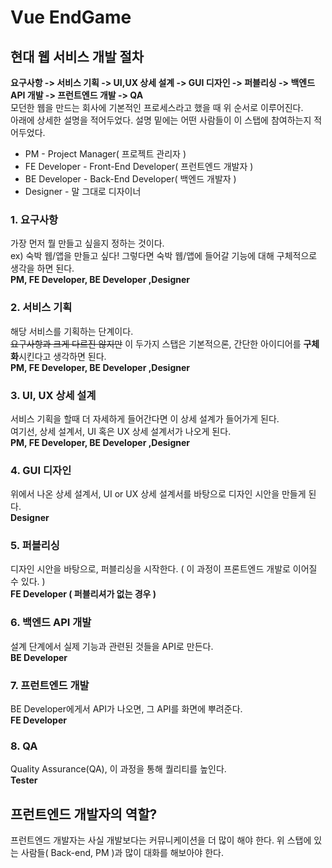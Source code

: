 # Vue EndGame

## 현대 웹 서비스 개발 절차

**요구사항 -> 서비스 기획 -> UI,UX 상세 설계 -> GUI 디자인 -> 퍼블리싱 -> 백엔드 API 개발 -> 프런트엔드 개발 -> QA**<br />
모던한 웹을 만드는 회사에 기본적인 프로세스라고 했을 때 위 순서로 이루어진다.<br />
아래에 상세한 설명을 적어두었다. 설명 밑에는 어떤 사람들이 이 스탭에 참여하는지 적어두었다.<br />

-   PM - Project Manager( 프로젝트 관리자 )
-   FE Developer - Front-End Developer( 프런트엔드 개발자 )
-   BE Developer - Back-End Developer( 백엔드 개발자 )
-   Designer - 말 그대로 디자이너

### 1. 요구사항

가장 먼저 뭘 만들고 싶을지 정하는 것이다.<br />
ex) 숙박 웹/앱을 만들고 싶다! 그렇다면 숙박 웹/앱에 들어갈 기능에 대해 구체적으로 생각을 하면 된다.<br />
**PM, FE Developer, BE Developer ,Designer**

### 2. 서비스 기획

해당 서비스를 기획하는 단계이다.<br />
~~요구사항과 크게 다르진 않지만~~ 이 두가지 스탭은 기본적으론, 간단한 아이디어를 **구체화**시킨다고 생각하면 된다.<br />
**PM, FE Developer, BE Developer ,Designer**

### 3. UI, UX 상세 설계

서비스 기획을 할때 더 자세하게 들어간다면 이 상세 설계가 들어가게 된다.<br />
여기선, 상세 설계서, UI 혹은 UX 상세 설계서가 나오게 된다.<br />
**PM, FE Developer, BE Developer ,Designer**

### 4. GUI 디자인

위에서 나온 상세 설계서, UI or UX 상세 설계서를 바탕으로 디자인 시안을 만들게 된다.<br />
**Designer**

### 5. 퍼블리싱

디자인 시안을 바탕으로, 퍼블리싱을 시작한다. ( 이 과정이 프론트엔드 개발로 이어질 수 있다. )<br />
**FE Developer ( 퍼블리셔가 없는 경우 )**

### 6. 백엔드 API 개발

설계 단계에서 실제 기능과 관련된 것들을 API로 만든다.<br />
**BE Developer**

### 7. 프런트엔드 개발

BE Developer에게서 API가 나오면, 그 API를 화면에 뿌려준다.<br />
**FE Developer**

### 8. QA

Quality Assurance(QA), 이 과정을 통해 퀄리티를 높인다.<br />
**Tester**

## 프런트엔드 개발자의 역할?

프런트엔드 개발자는 사실 개발보다는 커뮤니케이션을 더 많이 해야 한다.
위 스탭에 있는 사람들( Back-end, PM )과 많이 대화를 해보아야 한다.

